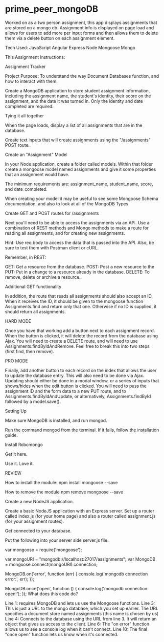 # prime_peer_mongoDB

Worked on as a two person assignment, this app displays assignments that are stored on a mongo db. Assignment info is displayed on page load and allows for users to add more per input forms and then allows them to delete them via a delete button on each assignment element. 

Tech Used:
JavaScript
Angular
Express
Node
Mongoose
Mongo

This Assignment Instructions:

Assignment Tracker

Project Purpose: To understand the way Document Databases function, and how to interact with them.

Create a MongoDB application to store student assignment information, including the assignment name, the student's identity, their score on the assignment, and the date it was turned in. Only the identity and date completed are required.

Tying it all together

When the page loads, display a list of all assignments that are in the database.

Create text inputs that will create assignments using the "/assignments" POST route.

Create an "Assignment" Model

In your Node application, create a folder called models. Within that folder create a mongoose model named assignments and give it some properties that an assignment would have.

The minimum requirements are: assignment_name, student_name, score, and date_completed.

When creating your model it may be useful to see some Mongoose Schema documentation, and also to look at all of the MongoDB Types

Create GET and POST routes for /assignments

Next you'll need to be able to access the assignments via an API. Use a combination of REST methods and Mongo methods to make a route for reading all assignments, and for creating new assignments.

Hint: Use req.body to access the data that is passed into the API. Also, be sure to test them with Postman client or cURL.

Remember, in REST:

GET: Get a resource from the database. POST: Post a new resource to the PUT: Put in a change to a resource already in the database. DELETE: To remove, delete or archive a resource.

Additional GET functionality

In addition, the route that reads all assignments should also accept an ID. When it receives the ID, it should be given to the mongoose function Assignments.find and return only that one. Otherwise if no ID is supplied, it should return all assignments.

HARD MODE

Once you have that working add a button next to each assignment record. When the button is clicked, it will delete the record from the database using Ajax. You will need to create a DELETE route, and will need to use Assignments.findByIdAndRemove. Feel free to break this into two steps (first find, then remove).

PRO MODE

Finally, add another button to each record on the index that allows the user to update the database entry. This will also need to be done via Ajax. Updating should either be done in a modal window, or a series of inputs that shows/hides when the edit button is clicked. You will need to pass the assignment ID and the form data to a new PUT route, and to Assignments.findByIdAndUpdate, or alternatively, Assignments.findById followed by a model.save().

 

Setting Up

Make sure MongoDB is installed, and run mongod.

Run the command mongod from the terminal. If it fails, follow the installation guide.

Install Robomongo

Get it here.

Use it. Love it.

REVIEW

How to install the module: npm install mongoose --save

How to remove the module npm remove mongoose --save

Create a new NodeJS application.

Create a basic NodeJS application with an Express server. Set up a router called index.js (for your home page) and also a router called assignment.js (for your assignment routes).

Get connected to your database.

Put the following into your server side server.js file.

var mongoose = require('mongoose');

var mongoURI = "mongodb://localhost:27017/assignments";
var MongoDB = mongoose.connect(mongoURI).connection;

MongoDB.on('error', function (err) {
    console.log('mongodb connection error:', err);
});

MongoDB.once('open', function () {
  console.log('mongodb connection open!');
});
What does this code do?

Line 1: requires MongoDB and lets us use the Mongoose functions. Line 3: This is just a URL to the mongo database, which you set up earlier. The URL specifies a document store named assignments (this name is chosen by us) Line 4: Connects to the database using the URL from line 3. It will return an object that gives us access to the client. Line 6: The "on error" function allows us to see a console log when it can't connect. Line 10: The final "once open" function lets us know when it's connected.
